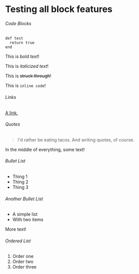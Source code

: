 # Testing all block features

###### Code Blocks

```
def test
  return true
end
```

This is *bold text*!


This is _italicized text_!


This is ~~struck through~~!


This is `inline code`!
###### Links

[A link.](https://example.com)

###### Quotes

> I'd rather be eating tacos.
> And writing quotes, of course.

In the middle of everything, some text!

###### Bullet List

- Thing 1
- Thing 2
- Thing 3

###### Another Bullet List

- A simple list
- With two items

More text!

###### Ordered List

1. Order one
2. Order two
3. Order three
